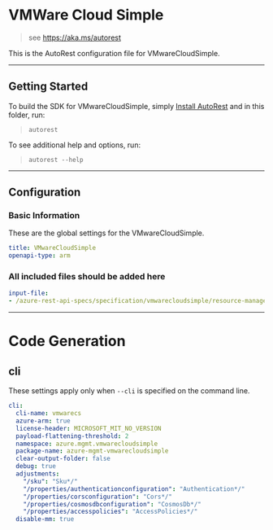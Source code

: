 # VMWare Cloud Simple

> see https://aka.ms/autorest

This is the AutoRest configuration file for VMwareCloudSimple.

---

## Getting Started

To build the SDK for VMwareCloudSimple, simply [Install AutoRest](https://aka.ms/autorest/install) and in this folder, run:

> `autorest`

To see additional help and options, run:

> `autorest --help`

---

## Configuration

### Basic Information

These are the global settings for the VMwareCloudSimple.

``` yaml
title: VMwareCloudSimple
openapi-type: arm
```

### All included files should be added here

``` yaml
input-file:
- /azure-rest-api-specs/specification/vmwarecloudsimple/resource-manager/Microsoft.VMwareCloudSimple/stable/2019-04-01/vmwarecloudsimple.json
```

---

# Code Generation

## cli

These settings apply only when `--cli` is specified on the command line.

``` yaml $(cli)
cli:
  cli-name: vmwarecs
  azure-arm: true
  license-header: MICROSOFT_MIT_NO_VERSION
  payload-flattening-threshold: 2
  namespace: azure.mgmt.vmwarecloudsimple
  package-name: azure-mgmt-vmwarecloudsimple
  clear-output-folder: false
  debug: true
  adjustments:
    "/sku": "Sku*/"
    "/properties/authenticationconfiguration": "Authentication*/"
    "/properties/corsconfiguration": "Cors*/"
    "/properties/cosmosdbconfiguration": "CosmosDb*/"
    "/properties/accesspolicies": "AccessPolicies*/"
  disable-mm: true
```
